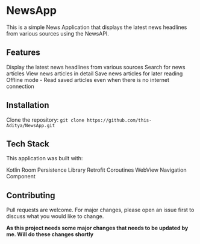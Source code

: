 # NewsApp
This is a simple News Application that displays the latest news headlines from various sources using the NewsAPI.

## Features
Display the latest news headlines from various sources
Search for news articles
View news articles in detail
Save news articles for later reading
Offline mode - Read saved articles even when there is no internet connection

## Installation
Clone the repository:
`git clone https://github.com/this-Aditya/NewsApp.git`

## Tech Stack
This application was built with:

Kotlin
Room Persistence Library
Retrofit
Coroutines
WebView
Navigation Component

## Contributing
Pull requests are welcome. For major changes, please open an issue first to discuss what you would like to change.

**As this project needs some major changes that needs to be updated by me. Will do these changes shortly**




